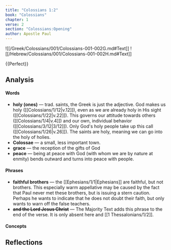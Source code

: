 ```yaml
---
title: "Colossians 1:2"
book: "Colossians"
chapter: 1
verse: 2
section: "Colossians:Opening"
author: Apostle Paul
---
```

![[/Greek/Colossians/001/Colossians-001-002G.md#Text]]
![[/Hebrew/Colossians/001/Colossians-001-002H.md#Text]]

{{Perfect}}

## Analysis

#### Words
- **holy (ones)** — trad. saints, the Greek is just the adjective.  God makes us holy ([[Colossians/1/12|v.12]]), even as we are already holy in His sight ([[Colossians/1/22|v.22]]).  This governs our attitude towards others ([[Colossians/1/4|v.4]]) and our own, individual behavior ([[Colossians/3/12|3/12]]).  Only God's holy people take up this call ([[Colossians/1/26|v.26]]).  The saints are holy, meaning we can go into the holy of holies.
- **Colossae** — a small, less important town.
- **grace** — the reception of the gifts of God
- **peace** — being at peace with God (with whom we are by nature at enmity) bends outward and turns into peace with people.

#### Phrases
- **faithful brothers** — the [[Ephesians/1/1|Ephesians]] are faithful, but not brothers.  This especially warm appellative may be caused by the fact that Paul never met these brothers, but is issuing a stern caution.  Perhaps he wants to indicate that he does not doubt their faith, but only wants to warn off the false teachers.
- **<s>and the Lord Jesus Christ</s>** — The Majority Text adds this phrase to the end of the verse.  It is only absent here and [[1 Thessalonians/1/2]].

#### Concepts

## Reflections
